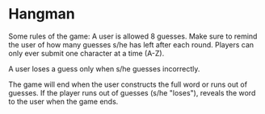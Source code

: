 # Hangman

Some rules of the game:
A user is allowed 8 guesses. Make sure to remind the user of how many guesses s/he has left after each round. Players can only ever submit one character at a time (A-Z).

A user loses a guess only when s/he guesses incorrectly.

The game will end when the user constructs the full word or runs out of guesses. If the player runs out of guesses (s/he "loses"), reveals the word to the user when the game ends.
